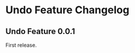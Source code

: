 Undo Feature Changelog
========================================

## Undo Feature 0.0.1

First release.